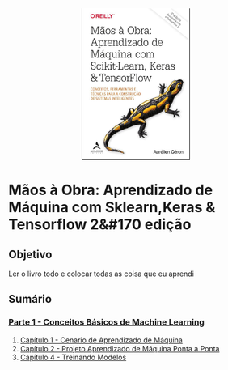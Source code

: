 <div align="center">
    <img src="/img/Capa.png" height=300px>
</div>

# Mãos à Obra: Aprendizado de Máquina com Sklearn,Keras & Tensorflow 2&#170 edição

## Objetivo

Ler o livro todo e colocar todas as coisa que eu aprendi 

## Sumário

### [Parte 1 - Conceitos Básicos de Machine Learning ](/Parte%20I%20:%20Os%20Conceitos%20Básicos%20de%20Aprendizado%20de%20Máquina/)

1. [Capítulo 1 - Cenario de Aprendizado de Máquina](/Parte%20I%20:%20Os%20Conceitos%20Básicos%20de%20Aprendizado%20de%20Máquina/Capítulo%201%20-%20Cenario%20de%20Aprendizado%20de%20Máquina/)
2. [Capítulo 2 - Projeto Aprendizado de Máquina Ponta a Ponta](/Parte%20I%20:%20Os%20Conceitos%20Básicos%20de%20Aprendizado%20de%20Máquina/Capítulo%202%20-%20Projeto%20Aprendizado%20de%20Máquina%20Ponta%20a%20Ponta/)
4. [Capítulo 4 - Treinando Modelos](/Parte%20I%20:%20Os%20Conceitos%20Básicos%20de%20Aprendizado%20de%20Máquina/Capítulo%204%20-%20Treinando%20Modelos/)
